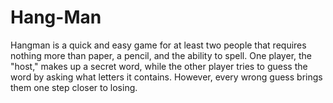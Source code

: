 # Hang-Man
Hangman is a quick and easy game for at least two people that requires nothing more than paper,  a pencil, and the ability to spell. One player, the "host," makes up a secret word, while the other player tries  to guess the word by asking what letters it contains. However, every wrong guess brings them one step  closer to losing.
